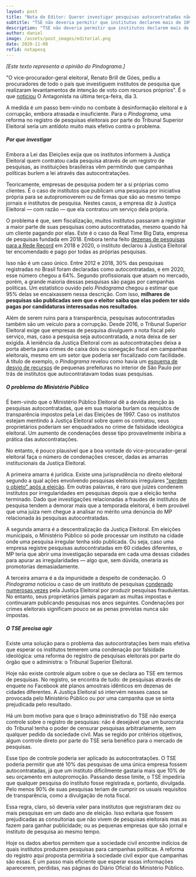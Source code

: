 ```yaml
---
layout: post
title: "Nota do Editor: Querer investigar pesquisas autocontratadas não basta"
subtitle: "TSE não deveria permitir que institutos declarem mais de 10% de suas pesquisas como autocontratadas"
description: "TSE não deveria permitir que institutos declarem mais de 10% de suas pesquisas como autocontratadas"
author: daniel
image: /assets/post_images/editorial.png
date: 2020-11-08
refid: notapesq
---
```


_[Este texto representa a opinião do Pindograma.]_

"O vice-procurador-geral eleitoral, Renato Brill de Góes, pediu a procuradores
de todo o país que investiguem institutos de pesquisa que realizaram
levantamentos de intenção de voto com recursos próprios". É o que
[noticiou](https://www.oantagonista.com/brasil/mp-vai-investigar-pesquisas-pagas-pelos-proprios-institutos/) O Antagonista na última terça-feira, dia 3.

A medida é um passo bem-vindo no combate à desinformação eleitoral e à
corrupção, embora atrasada e insuficiente. Para o _Pindograma_, uma reforma no
registro de pesquisas eleitorais por parte do Tribunal Superior Eleitoral seria
um antídoto muito mais efetivo contra o problema.

##### Por que investigar

Embora a Lei das Eleições exija que os institutos informem à Justiça Eleitoral
quem contratou cada pesquisa através de um registro de pesquisas, as
instituições brasileiras vêm permitindo que campanhas políticas burlem a lei
através das autocontratações.

Teoricamente, empresas de pesquisa podem ter a si próprias como clientes. É o
caso de institutos que publicam uma pesquisa por iniciativa própria para se
autopromoverem ou de firmas que são ao mesmo tempo jornais e institutos de
pesquisa. Nestes casos, a empresa diz à Justiça Eleitoral — com razão — que ela
contratou um serviço dela própria.

O problema é que, sem fiscalização, muitos institutos passaram a registrar a
maior parte de suas pesquisas como autocontratadas, mesmo quando há um cliente
pagando por elas. Este é o caso da Real Time Big Data, empresa de pesquisas
fundada em 2018. Embora tenha feito [dezenas de pesquisas para a Rede
Record](https://www.google.com/search?q=pesquisa+real+time+big+data+record) em
2018 e 2020, o instituto declarou à Justiça Eleitoral ter encomendado e pago
por todas as próprias pesquisas.

Isso não é um caso único. Entre 2012 e 2018, 30% das pesquisas registradas no
Brasil foram declaradas como autocontratadas, e em 2020, esse número chegou a
64%. Segundo profissionais que atuam no mercado, porém, a grande maioria dessas
pesquisas são pagas por campanhas políticas. Um estatístico ouvido pelo
_Pindograma_ chegou a estimar que 95% delas se encaixassem nessa descrição. Com
isso, **milhares de pesquisas são publicadas sem que o eleitor saiba que elas
podem ter sido pagas por candidaturas interessadas nos resultados**.

Além de serem ruins para a transparência, pesquisas autocontratadas também são
um veículo para a corrupção. Desde 2016, o Tribunal Superior Eleitoral exige
que empresas de pesquisa divulguem a nota fiscal pelo serviço, mas, caso a
pesquisa seja autocontratada, a nota deixa de ser exigida. A leniência da
Justiça Eleitoral com as autocontratações deixa a porta aberta para crimes de
caixa dois ou sonegação fiscal em campanhas eleitorais, mesmo em um setor que
poderia ser fiscalizado com facilidade. A título de exemplo, o _Pindograma_
revelou como havia um [esquema de desvio de
recursos](https://pindograma.com.br/2020/09/07/pesquisas-falsas.html) de
pequenas prefeituras no interior de São Paulo por trás de institutos que
autocontratavam todas suas pesquisas.

##### O problema do Ministério Público

É bem-vindo que o Ministério Público Eleitoral dê a devida atenção às pesquisas
autocontratadas, que em sua maioria burlam os requisitos de transparência
impostos pela Lei das Eleições de 1997. Caso os institutos estejam mentindo à
Justiça Eleitoral sobre quem os contratou, seus proprietários poderiam ser
enquadrados no crime de falsidade ideológica eleitoral. Um aumento de
condenações desse tipo provavelmente inibiria a prática das autocontratações.

No entanto, é pouco plausível que a boa vontade do vice-procurador-geral
eleitoral faça o número de condenações crescer, dadas as amarras institucionais
da Justiça Eleitoral.

A primeira amarra é jurídica. Existe uma jurisprudência no direito eleitoral
segundo a qual ações envolvendo pesquisas eleitorais irregulares ["perdem o
objeto" após a
eleição](https://tse.jusbrasil.com.br/jurisprudencia/301812541/recurso-especial-eleitoral-respe-2557006520086260033-campinas-sp-5092011/inteiro-teor-301812552).
Em outras palavras, é raro que juízes condenem institutos por irregularidades
em pesquisas depois que a eleição tenha terminado. Dado que investigações
relacionadas a fraudes de institutos de pesquisa tendem a demorar mais que a
temporada eleitoral, é bem provável que uma juíza nem chegue a analisar no
mérito uma denúncia do MP relacionada às pesquisas autocontratadas.

A segunda amarra é a descentralização da Justiça Eleitoral. Em eleições
municipais, o Ministério Público só pode processar um instituto na cidade onde
uma pesquisa irregular tenha sido publicada. Ou seja, caso uma empresa registre
pesquisas autocontratadas em 60 cidades diferentes, o MP teria que abrir uma
investigação separada em cada uma dessas cidades para apurar as irregularidades
— algo que, sem dúvida, oneraria as promotorias demasiadamente.

A terceira amarra é a da impunidade a despeito de condenação. O _Pindograma_
noticiou o caso de um instituto de pesquisas [condenado numerosas
vezes](https://pindograma.com.br/2020/09/07/pesquisas-falsas.html) pela Justiça
Eleitoral por produzir pesquisas fraudulentas. No entanto, seus proprietários
jamais pagaram as multas impostas e continuaram publicando pesquisas nos anos
seguintes. Condenações por crimes eleitorais significam pouco se as penas
previstas nunca são impostas.

##### O TSE precisa agir

Existe uma solução para o problema das autocontratações bem mais efetiva que
esperar os institutos temerem uma condenação por falsidade ideológica: uma
reforma do registro de pesquisas eleitorais por parte do órgão que o
administra: o Tribunal Superior Eleitoral.

Hoje não existe controle algum sobre o que se declara ao TSE em termos de
pesquisas. No registro, se encontra de tudo: de pesquisas através de enquete no
Facebook até planos amostrais idênticos em dezenas de cidades diferentes. A
Justiça Eleitoral só intervém nesses casos se provocada pelo Ministério Público
ou por uma campanha que se sinta prejudicada pelo resultado.

Há um bom motivo para que o braço administrativo do TSE não exerça controle
sobre o registro de pesquisas: não é desejável que um burocrata do Tribunal
tenha o poder de censurar pesquisas arbitrariamente, sem qualquer pedido da
sociedade civil. Mas se regido por critérios objetivos, algum controle direto
por parte do TSE seria benéfico para o mercado de pesquisas.

Esse tipo de controle poderia ser aplicado às autocontratações. O TSE poderia
permitir que até 10% das pesquisas de uma única empresa fossem autocontratadas,
já que um instituto dificilmente gastaria mais que 10% de seu orçamento em
autopromoção. Passando desse limite, o TSE impediria que qualquer pesquisa do
instituto fosse registrada e, portanto, divulgada. Pelo menos 90% de suas
pesquisas teriam de cumprir os usuais requisitos de transparência, como a
divulgação de nota fiscal.

Essa regra, claro, só deveria valer para institutos que registraram dez ou mais
pesquisas em um dado ano de eleição. Isso evitaria que fossem prejudicadas as
consultorias que não vivem de pesquisas eleitorais mas as fazem para ganhar
publicidade; ou as pequenas empresas que são jornal e instituto de pesquisa ao
mesmo tempo.

Hoje os dados abertos permitem que a sociedade civil encontre indícios de quais
institutos produzem pesquisas para campanhas políticas. A reforma do registro
aqui proposta permitiria à sociedade civil expor que campanhas são essas. É
um passo mais eficiente que esperar essas informações aparecerem, perdidas, nas
páginas do Diário Oficial do Ministério Público.

